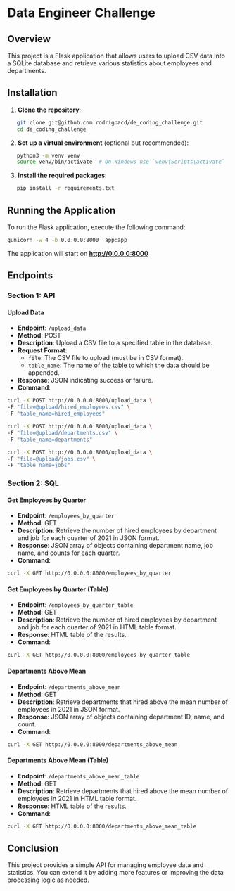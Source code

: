 # Data Engineer Challenge

## Overview
This project is a Flask application that allows users to upload CSV data into a SQLite database and retrieve various statistics about employees and departments.

## Installation

1. **Clone the repository**:

```bash
   git clone git@github.com:rodrigoacd/de_coding_challenge.git
   cd de_coding_challenge
```

2. **Set up a virtual environment** (optional but recommended):

```bash
   python3 -m venv venv
   source venv/bin/activate  # On Windows use `venv\Scripts\activate`
```

3. **Install the required packages**:
```bash
   pip install -r requirements.txt
```

## Running the Application

To run the Flask application, execute the following command:
```bash
gunicorn -w 4 -b 0.0.0.0:8000  app:app
``` 
The application will start on **http://0.0.0.0:8000**

## Endpoints 

### Section 1: API
#### Upload Data
- **Endpoint**: `/upload_data`
- **Method**: POST
- **Description**: Upload a CSV file to a specified table in the database.
- **Request Format**:
  - `file`: The CSV file to upload (must be in CSV format).
  - `table_name`: The name of the table to which the data should be appended.
- **Response**: JSON indicating success or failure.
- **Command**: 
```bash
curl -X POST http://0.0.0.0:8000/upload_data \
-F "file=@upload/hired_employees.csv" \
-F "table_name=hired_employees"

curl -X POST http://0.0.0.0:8000/upload_data \
-F "file=@upload/departments.csv" \
-F "table_name=departments"

curl -X POST http://0.0.0.0:8000/upload_data \
-F "file=@upload/jobs.csv" \
-F "table_name=jobs"

```

### Section 2: SQL

#### Get Employees by Quarter
- **Endpoint**: `/employees_by_quarter`
- **Method**: GET
- **Description**: Retrieve the number of hired employees by department and job for each quarter of 2021 in JSON format.
- **Response**: JSON array of objects containing department name, job name, and counts for each quarter.
- **Command**: 
```bash
curl -X GET http://0.0.0.0:8000/employees_by_quarter
```

#### Get Employees by Quarter (Table)
- **Endpoint**: `/employees_by_quarter_table`
- **Method**: GET
- **Description**: Retrieve the number of hired employees by department and job for each quarter of 2021 in HTML table format.
- **Response**: HTML table of the results.
- **Command**: 
``` bash
curl -X GET http://0.0.0.0:8000/employees_by_quarter_table
```
#### Departments Above Mean
- **Endpoint**: `/departments_above_mean`
- **Method**: GET
- **Description**: Retrieve departments that hired above the mean number of employees in 2021 in JSON format.
- **Response**: JSON array of objects containing department ID, name, and count.
- **Command**: 
``` bash
curl -X GET http://0.0.0.0:8000/departments_above_mean
```
#### Departments Above Mean (Table)
- **Endpoint**: `/departments_above_mean_table`
- **Method**: GET
- **Description**: Retrieve departments that hired above the mean number of employees in 2021 in HTML table format.
- **Response**: HTML table of the results.
- **Command**: 
``` bash
curl -X GET http://0.0.0.0:8000/departments_above_mean_table
```
## Conclusion
This project provides a simple API for managing employee data and statistics. You can extend it by adding more features or improving the data processing logic as needed.